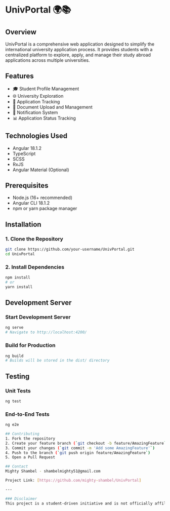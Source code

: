 # UnivPortal 🌍📚

## Overview
UnivPortal is a comprehensive web application designed to simplify the international university application process. It provides students with a centralized platform to explore, apply, and manage their study abroad applications across multiple universities.

## Features
- 🎓 Student Profile Management
- 🌐 University Exploration
- 📝 Application Tracking
- 💼 Document Upload and Management
- 🔔 Notification System
- 📊 Application Status Tracking

## Technologies Used
- Angular 18.1.2
- TypeScript
- SCSS
- RxJS
- Angular Material (Optional)

## Prerequisites
- Node.js (16+ recommended)
- Angular CLI 18.1.2
- npm or yarn package manager

## Installation

### 1. Clone the Repository
```bash
git clone https://github.com/your-username/UnivPortal.git
cd UnivPortal
```

### 2. Install Dependencies
```bash
npm install
# or
yarn install
```

## Development Server

### Start Development Server
```bash
ng serve
# Navigate to http://localhost:4200/
```

### Build for Production
```bash
ng build
# Builds will be stored in the dist/ directory
```

## Testing

### Unit Tests
```bash
ng test
```

### End-to-End Tests
```bash
ng e2e

## Contributing
1. Fork the repository
2. Create your feature branch (`git checkout -b feature/AmazingFeature`)
3. Commit your changes (`git commit -m 'Add some AmazingFeature'`)
4. Push to the branch (`git push origin feature/AmazingFeature`)
5. Open a Pull Request

## Contact
Mighty Shambel - shambelmighty51@gmail.com

Project Link: [https://github.com/mighty-shambel/UnivPortal]

---

### Disclaimer
This project is a student-driven initiative and is not officially affiliated with any university or educational institution.
